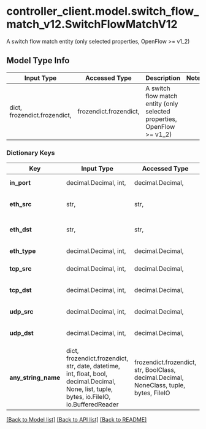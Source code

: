 # controller_client.model.switch_flow_match_v12.SwitchFlowMatchV12

A switch flow match entity (only selected properties, OpenFlow >= v1_2)

## Model Type Info
Input Type | Accessed Type | Description | Notes
------------ | ------------- | ------------- | -------------
dict, frozendict.frozendict,  | frozendict.frozendict,  | A switch flow match entity (only selected properties, OpenFlow &gt;&#x3D; v1_2) | 

### Dictionary Keys
Key | Input Type | Accessed Type | Description | Notes
------------ | ------------- | ------------- | ------------- | -------------
**in_port** | decimal.Decimal, int,  | decimal.Decimal,  | Input switch port | [optional] 
**eth_src** | str,  | str,  | Ethernet source address | [optional] 
**eth_dst** | str,  | str,  | Ethernet destination address | [optional] 
**eth_type** | decimal.Decimal, int,  | decimal.Decimal,  | Ethernet frame type | [optional] 
**tcp_src** | decimal.Decimal, int,  | decimal.Decimal,  | TCP source port | [optional] 
**tcp_dst** | decimal.Decimal, int,  | decimal.Decimal,  | TCP destination port | [optional] 
**udp_src** | decimal.Decimal, int,  | decimal.Decimal,  | UDP source port | [optional] 
**udp_dst** | decimal.Decimal, int,  | decimal.Decimal,  | UDP destination port | [optional] 
**any_string_name** | dict, frozendict.frozendict, str, date, datetime, int, float, bool, decimal.Decimal, None, list, tuple, bytes, io.FileIO, io.BufferedReader | frozendict.frozendict, str, BoolClass, decimal.Decimal, NoneClass, tuple, bytes, FileIO | any string name can be used but the value must be the correct type | [optional]

[[Back to Model list]](../../README.md#documentation-for-models) [[Back to API list]](../../README.md#documentation-for-api-endpoints) [[Back to README]](../../README.md)


